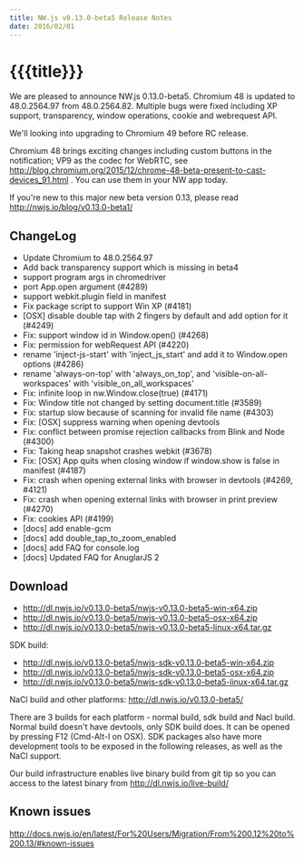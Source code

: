 ```yaml
---
title: NW.js v0.13.0-beta5 Release Notes
date: 2016/02/01
---
```

# {{{title}}}

We are pleased to announce NW.js 0.13.0-beta5. Chromium 48 is updated to 48.0.2564.97 from 48.0.2564.82.
Multiple bugs were fixed including XP support, transparency, window operations, cookie and webrequest API.

We'll looking into upgrading to Chromium 49 before RC release.

Chromium 48 brings exciting changes including custom buttons in the notification; VP9 as the codec for WebRTC, see http://blog.chromium.org/2015/12/chrome-48-beta-present-to-cast-devices_91.html . You can use them in your NW app today.

If you're new to this major new beta version 0.13, please read http://nwjs.io/blog/v0.13.0-beta1/

## ChangeLog

- Update Chromium to 48.0.2564.97
- Add back transparency support which is missing in beta4
- support program args in chromedriver
- port App.open argument (#4289)
- support webkit.plugin field in manifest
- Fix package script to support Win XP (#4181)
- [OSX] disable double tap with 2 fingers by default and add option for it (#4249)
- Fix: support window id in Window.open() (#4268)
- Fix: permission for webRequest API (#4220)
- rename 'inject-js-start' with 'inject_js_start' and add it to Window.open options (#4286)
- rename 'always-on-top' with 'always_on_top', and 'visible-on-all-workspaces' with 'visible_on_all_workspaces'
- Fix: infinite loop in nw.Window.close(true) (#4171)
- Fix: Window title not changed by setting document.title (#3589)
- Fix: startup slow because of scanning for invalid file name (#4303)
- Fix: [OSX] suppress warning when opening devtools
- Fix: conflict between promise rejection callbacks from Blink and Node (#4300)
- Fix: Taking heap snapshot crashes webkit (#3678)
- Fix: [OSX] App quits when closing window if window.show is false in manifest (#4187)
- Fix: crash when opening external links with browser in devtools (#4269, #4121)
- Fix: crash when opening external links with browser in print preview (#4270)
- Fix: cookies API (#4199)
- [docs] add enable-gcm
- [docs] add double_tap_to_zoom_enabled
- [docs] add FAQ for console.log
- [docs] Updated FAQ for AnuglarJS 2

## Download 

* http://dl.nwjs.io/v0.13.0-beta5/nwjs-v0.13.0-beta5-win-x64.zip 
* http://dl.nwjs.io/v0.13.0-beta5/nwjs-v0.13.0-beta5-osx-x64.zip 
* http://dl.nwjs.io/v0.13.0-beta5/nwjs-v0.13.0-beta5-linux-x64.tar.gz 

SDK build: 
* http://dl.nwjs.io/v0.13.0-beta5/nwjs-sdk-v0.13.0-beta5-win-x64.zip 
* http://dl.nwjs.io/v0.13.0-beta5/nwjs-sdk-v0.13.0-beta5-osx-x64.zip 
* http://dl.nwjs.io/v0.13.0-beta5/nwjs-sdk-v0.13.0-beta5-linux-x64.tar.gz 

NaCl build and other platforms: http://dl.nwjs.io/v0.13.0-beta5/ 

There are 3 builds for each platform - normal build, sdk build and 
Nacl build. Normal build doesn't have devtools, only SDK build does. 
lt can be opened by pressing F12 (Cmd-Alt-I on OSX). SDK packages also 
have more development tools to be exposed in the following releases, 
as well as the NaCl support. 

Our build infrastructure enables live binary build from git tip so you 
can access to the latest binary from http://dl.nwjs.io/live-build/ 

## Known issues 

http://docs.nwjs.io/en/latest/For%20Users/Migration/From%200.12%20to%200.13/#known-issues 
